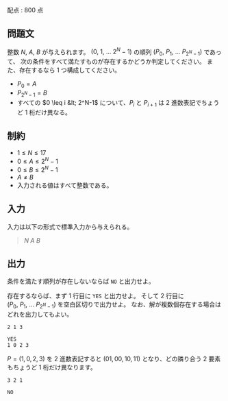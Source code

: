 配点 : $800$ 点

## 問題文

整数 $N,\ A,\ B$ が与えられます。
$(0,\ 1,\ ...\ 2^N-1)$ の順列 $(P_0,\ P_1,\ ...\ P_{2^N-1})$ であって、
次の条件をすべて満たすものが存在するかどうか判定してください。
また、存在するなら $1$ つ構成してください。

- $P_0=A$
- $P_{2^N-1}=B$
- すべての $0 \leq i &lt; 2^N-1$ について、$P_i$ と $P_{i+1}$ は $2$ 進数表記でちょうど $1$ 桁だけ異なる。

## 制約

- $1 \leq N \leq 17$
- $0 \leq A \leq 2^N-1$
- $0 \leq B \leq 2^N-1$
- $A \neq B$
- 入力される値はすべて整数である。

## 入力

入力は以下の形式で標準入力から与えられる。

> $N$ $A$ $B$

## 出力

条件を満たす順列が存在しないならば `NO` と出力せよ。

存在するならば、まず $1$ 行目に `YES` と出力せよ。
そして $2$ 行目に $(P_0,\ P_1,\ ...\ P_{2^N-1})$ を空白区切りで出力せよ。
なお、解が複数個存在する場合はどれを出力してもよい。

```input1
2 1 3
```

```output1
YES
1 0 2 3
```

$P=(1,0,2,3)$ を $2$ 進数表記すると $(01,00,10,11)$ となり、どの隣り合う $2$ 要素もちょうど $1$ 桁だけ異なります。

```input2
3 2 1
```

```output2
NO
```